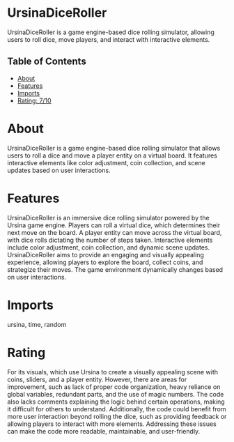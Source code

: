 # UrsinaDiceRoller

UrsinaDiceRoller is a game engine-based dice rolling simulator, allowing users to roll dice, move players, and interact with interactive elements.

## Table of Contents

- [About](#about)
- [Features](#features)
- [Imports](#Imports)
- [Rating: 7/10](#Rating)

# About

UrsinaDiceRoller is a game engine-based dice rolling simulator that allows users to roll a dice and move a player entity on a virtual board. It features interactive elements like color adjustment, coin collection, and scene updates based on user interactions.

# Features

UrsinaDiceRoller is an immersive dice rolling simulator powered by the Ursina game engine. Players can roll a virtual dice, which determines their next move on the board. A player entity can move across the virtual board, with dice rolls dictating the number of steps taken. Interactive elements include color adjustment, coin collection, and dynamic scene updates. UrsinaDiceRoller aims to provide an engaging and visually appealing experience, allowing players to explore the board, collect coins, and strategize their moves. The game environment dynamically changes based on user interactions.

# Imports

ursina, time, random

# Rating

For its visuals, which use Ursina to create a visually appealing scene with coins, sliders, and a player entity. However, there are areas for improvement, such as lack of proper code organization, heavy reliance on global variables, redundant parts, and the use of magic numbers. The code also lacks comments explaining the logic behind certain operations, making it difficult for others to understand. Additionally, the code could benefit from more user interaction beyond rolling the dice, such as providing feedback or allowing players to interact with more elements. Addressing these issues can make the code more readable, maintainable, and user-friendly.
